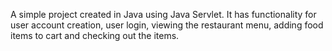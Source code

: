 A simple project created in Java using Java Servlet. It has functionality for user account creation, user login, viewing the restaurant menu, adding food items to cart and checking out the items.
